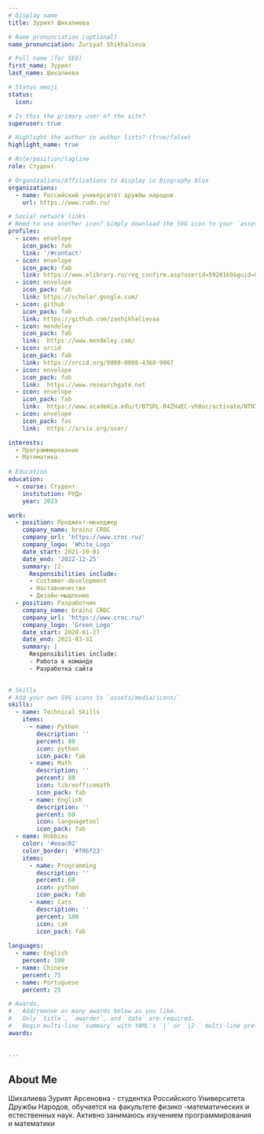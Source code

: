 ```yaml
---
# Display name
title: Зурият Шихалиева

# Name pronunciation (optional)
name_pronunciation: Zuriyat Shikhalieva

# Full name (for SEO)
first_name: Зурият
last_name: Шихалиева

# Status emoji
status:
  icon: 

# Is this the primary user of the site?
superuser: true

# Highlight the author in author lists? (true/false)
highlight_name: true

# Role/position/tagline
role: Студент

# Organizations/Affiliations to display in Biography blox
organizations:
  - name: Российский университет дружбы народов 
    url: https://www.rudn.ru/

# Social network links
# Need to use another icon? Simply download the SVG icon to your `assets/media/icons/` folder.
profiles:
  - icon: envelope
    icon_pack: fab
    link: '/#contact'
  - icon: envelope
    icon_pack: fab
    link: https://www.elibrary.ru/reg_confirm.asp?userid=5920169&guid=0E0FB979-BD9C-4830-AFA5-84C9EF948EDF # Alternatively, use `google-scholar` icon from `ai` icon pack
  - icon: envelope 
    icon_pack: fab
    link: https://scholar.google.com/
  - icon: github
    icon_pack: fab
    link: https://github.com/zashikhalievaa
  - icon: mendeley
    icon_pack: fab
    link:  https://www.mendeley.com/
  - icon: orcid
    icon_pack: fab
    link: https://orcid.org/0009-0008-4360-9007
  - icon: envelope
    icon_pack: fab
    link:  https://www.researchgate.net
  - icon: envelope
    icon_pack: fab
    link:  https://www.academia.edu/t/BTSRL-R4ZHaEC-vh0oc/activate/NTNTd3dKdjlxVmduSlFuOG12QlByc2V4VE4rMVFQaCtqcERUcmhYRUkwOD0tLW85c1RPRmtzNnBQK3FDalNOcW9yd1E9PQ==--66d2787c7a706824df6ff83342b64c69eccb4e6a
  - icon: envelope
    icon_pack: fas
    link:  https://arxiv.org/user/

interests:
  - Программирование
  - Математика
  
# Education
education:
  - course: Студент
    institution: РУДн
    year: 2023

work:
  - position: Проджект-менеджер
    company_name: brainz CROC
    company_url: 'https://www.croc.ru/'
    company_logo: 'White_Logo'
    date_start: 2021-10-01
    date_end: '2022-12-25'
    summary: |2-
      Responsibilities include:
      - Customer-development
      - Наставничество
      - Дизайн-мышление
  - position: Разработчик 
    company_name: brainz CROC
    company_url: 'https://www.croc.ru/'
    company_logo: 'Green_Logo'
    date_start: 2020-01-27
    date_end: 2021-03-31
    summary: |
      Responsibilities include:
      - Работа в команде
      - Разработка сайта
      

# Skills
# Add your own SVG icons to `assets/media/icons/`
skills:
  - name: Technical Skills
    items:
      - name: Python
        description: ''
        percent: 80
        icon: python
        icon_pack: fab
      - name: Math
        description: ''
        percent: 80
        icon: libreofficemath
        icon_pack: fab
      - name: English
        description: ''
        percent: 60
        icon: languagetool
        icon_pack: fab
  - name: Hobbies
    color: '#eeac02'
    color_border: '#f0bf23'
    items:
      - name: Programming
        description: ''
        percent: 60
        icon: python
        icon_pack: fab
      - name: Cats
        description: ''
        percent: 100
        icon: cat
        icon_pack: fab
      
languages:
  - name: English
    percent: 100
  - name: Chinese
    percent: 75
  - name: Portuguese
    percent: 25

# Awards.
#   Add/remove as many awards below as you like.
#   Only `title`, `awarder`, and `date` are required.
#   Begin multi-line `summary` with YAML's `|` or `|2-` multi-line prefix and indent 2 spaces below.
awards:
  
      
---
```


## About Me

Шихалиева Зурият Арсеновна - студентка Российского Университета Дружбы Народов, обучается на факультете физико -математических и естественных наук. Активно занимаюсь изучением программирования и математики 
